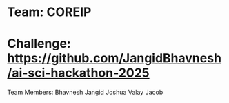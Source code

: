 # Team: COREIP

# Challenge: https://github.com/JangidBhavnesh/ai-sci-hackathon-2025

Team Members:
Bhavnesh Jangid
Joshua 
Valay
Jacob

